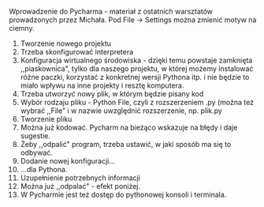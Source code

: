 Wprowadzenie do Pycharma - materiał z ostatnich warsztatów prowadzonych przez Michała.
Pod File -> Settings można zmienić motyw na ciemny.
1. Tworzenie nowego projektu
2. Trzeba skonfigurować interpretera
3. Konfiguracja wirtualnego środowiska - dzięki temu powstaje zamknięta ,,piaskownica", tylko dla naszego projektu, w której możemy instalować różne paczki, korzystać z konkretnej wersji Pythona itp. i nie będzie to miało wpływu na inne projekty i resztę komputera.
4. Trzeba utworzyć nowy plik, w którym będzie pisany kod
5. Wybór rodzaju pliku - Python File, czyli z rozszerzeniem .py (można też wybrać ,,File" i w nazwie uwzględnić rozszerzenie, np. plik.py
6. Tworzenie pliku
7. Można już kodować. Pycharm na bieżąco wskazuje na błędy i daje sugestie.
8. Żeby ,,odpalić" program, trzeba ustawić, w jaki sposób ma się to odbywać.
9. Dodanie nowej konfiguracji...
10. ...dla Pythona.
11. Uzupełnienie potrzebnych informacji
12. Można już ,,odpalać" - efekt poniżej.
13. W Pycharmie jest też dostęp do pythonowej konsoli i terminala.
